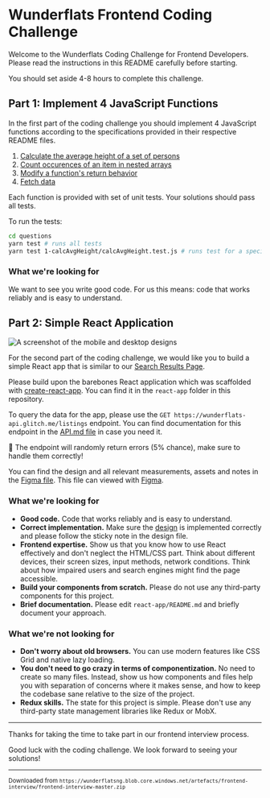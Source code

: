 # Wunderflats Frontend Coding Challenge

Welcome to the Wunderflats Coding Challenge for Frontend Developers. Please read the instructions in this README carefully before starting.

You should set aside 4-8 hours to complete this challenge.

## Part 1: Implement 4 JavaScript Functions

In the first part of the coding challenge you should implement 4 JavaScript functions according to the specifications provided in their respective README files.

1.  [Calculate the average height of a set of persons](questions/1-calcAvgHeight/README.md)
2.  [Count occurences of an item in nested arrays](questions/2-numberOfItems/numberOfItems.test.js)
3.  [Modify a function's return behavior](questions/3-wrap/wrap.test.js)
4.  [Fetch data](questions/4-getRepoCreatedAt/README.md)

Each function is provided with set of unit tests. Your solutions should pass all tests.

To run the tests:

```bash
cd questions
yarn test # runs all tests
yarn test 1-calcAvgHeight/calcAvgHeight.test.js # runs test for a specific file
```

### What we're looking for

We want to see you write good code. For us this means: code that works reliably and is easy to understand.

## Part 2: Simple React Application

![A screenshot of the mobile and desktop designs](./design@2x.png)

For the second part of the coding challenge, we would like you to build a simple React app that is similar to our [Search Results Page](https://wunderflats.com/en/furnished-apartments/berlin).

Please build upon the barebones React application which was scaffolded with [create-react-app](https://github.com/facebook/create-react-app). You can find it in the `react-app` folder in this repository.

To query the data for the app, please use the `GET https://wunderflats-api.glitch.me/listings` endpoint. You can find documentation for this endpoint in the [API.md file](./API.md) in case you need it.

🚨 The endpoint will randomly return errors (5% chance), make sure to handle them correctly!

You can find the design and all relevant measurements, assets and notes in the [Figma file](./design.fig). This file can viewed with [Figma](https://www.figma.com/).

### What we're looking for

-   **Good code.** Code that works reliably and is easy to understand.
-   **Correct implementation.** Make sure the [design](./design.fig) is implemented correctly and please follow the sticky note in the design file.
-   **Frontend expertise.** Show us that you know how to use React effectively and don't neglect the HTML/CSS part. Think about different devices, their screen sizes, input methods, network conditions. Think about how impaired users and search engines might find the page accessible.
-   **Build your components from scratch.** Please do not use any third-party components for this project.
-   **Brief documentation.** Please edit `react-app/README.md` and briefly document your approach.

### What we're not looking for

-   **Don't worry about old browsers.** You can use modern features like CSS Grid and native lazy loading.
-   **You don't need to go crazy in terms of componentization.** No need to create so many files. Instead, show us how components and files help you with separation of concerns where it makes sense, and how to keep the codebase sane relative to the size of the project.
-   **Redux skills.** The state for this project is simple. Please don't use any third-party state management libraries like Redux or MobX.

---

Thanks for taking the time to take part in our frontend interview process.

Good luck with the coding challenge. We look forward to seeing your solutions!

---

<small>Downloaded from `https://wunderflatsng.blob.core.windows.net/artefacts/frontend-interview/frontend-interview-master.zip`</small>
